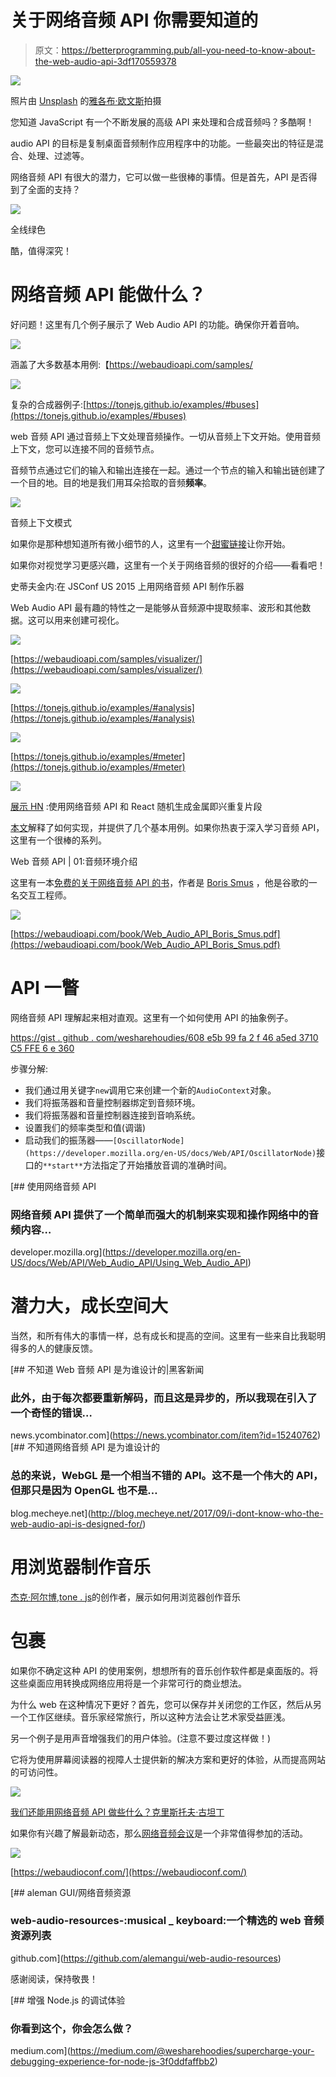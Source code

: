 # 关于网络音频 API 你需要知道的

> 原文：<https://betterprogramming.pub/all-you-need-to-know-about-the-web-audio-api-3df170559378>

![](img/b472c563fd65840e18195bf39505455d.png)

照片由 [Unsplash](https://unsplash.com?utm_source=medium&utm_medium=referral) 的[雅各布·欧文斯](https://unsplash.com/@jakobowens1?utm_source=medium&utm_medium=referral)拍摄

您知道 JavaScript 有一个不断发展的高级 API 来处理和合成音频吗？多酷啊！

audio API 的目标是复制桌面音频制作应用程序中的功能。一些最突出的特征是混合、处理、过滤等。

网络音频 API 有很大的潜力，它可以做一些很棒的事情。但是首先，API 是否得到了全面的支持？

![](img/8a5edb81521e002afd2abaca861eb418.png)

全线绿色

酷，值得深究！

# 网络音频 API 能做什么？

好问题！这里有几个例子展示了 Web Audio API 的功能。确保你开着音响。

![](img/fbdc4a1927a8bd20b7cd847d0e35cee3.png)

涵盖了大多数基本用例:【https://webaudioapi.com/samples/ 

![](img/791ae7d17f8d26297105ab70d72f1887.png)

复杂的合成器例子:[https://tonejs.github.io/examples/#buses](https://tonejs.github.io/examples/#buses)

web 音频 API 通过音频上下文处理音频操作。一切从音频上下文开始。使用音频上下文，您可以连接不同的音频节点。

音频节点通过它们的输入和输出连接在一起。通过一个节点的输入和输出链创建了一个目的地。目的地是我们用耳朵拾取的音频**频率**。

![](img/1aea490b711f1adbf6db037e2d42c49a.png)

音频上下文模式

如果你是那种想知道所有微小细节的人，这里有一个[甜蜜链接](https://developer.mozilla.org/en-US/docs/Web/API/Web_Audio_API/Basic_concepts_behind_Web_Audio_API)让你开始。

如果你对视觉学习更感兴趣，这里有一个关于网络音频的很好的介绍——看看吧！

史蒂夫金内:在 JSConf US 2015 上用网络音频 API 制作乐器

Web Audio API 最有趣的特性之一是能够从音频源中提取频率、波形和其他数据。这可以用来创建可视化。

![](img/a5b29c6f9a42f9098aa18e92f1663358.png)

[https://webaudioapi.com/samples/visualizer/](https://webaudioapi.com/samples/visualizer/)

![](img/293ff5f08778f7cc5b73bcfbbffd13f7.png)

[https://tonejs.github.io/examples/#analysis](https://tonejs.github.io/examples/#analysis)

![](img/f7ae3f25cf53c97f540557fbc80f86b9.png)

[https://tonejs.github.io/examples/#meter](https://tonejs.github.io/examples/#meter)

![](img/aac4e16f228cb687e0d2c99f4e2ee498.png)

[展示 HN](https://news.ycombinator.com/item?id=12014663) :使用网络音频 API 和 React 随机生成金属即兴重复片段

[本文](https://developer.mozilla.org/en-US/docs/Web/API/Web_Audio_API/Visualizations_with_Web_Audio_API)解释了如何实现，并提供了几个基本用例。如果你热衷于深入学习音频 API，这里有一个很棒的系列。

Web 音频 API | 01:音频环境介绍

这里有一本[免费的关于网络音频 API 的书](https://webaudioapi.com/book/Web_Audio_API_Boris_Smus.pdf)，作者是 [Boris Smus](https://twitter.com/borismus) ，他是谷歌的一名交互工程师。

![](img/8dfc7f4e9dc428dee72036621df40e2a.png)

[https://webaudioapi.com/book/Web_Audio_API_Boris_Smus.pdf](https://webaudioapi.com/book/Web_Audio_API_Boris_Smus.pdf)

# API 一瞥

网络音频 API 理解起来相对直观。这里有一个如何使用 API 的抽象例子。

[https://gist . github . com/wesharehoudies/608 e5b 99 fa 2 f 46 a5ed 3710 C5 FFE 6 e 360](https://gist.github.com/wesharehoodies/608e5b99fa2f46a5ed3710c5ffe6e360)

步骤分解:

*   我们通过用关键字`new`调用它来创建一个新的`AudioContext`对象。
*   我们将振荡器和音量控制器绑定到音频环境。
*   我们将振荡器和音量控制器连接到音响系统。
*   设置我们的频率类型和值(调谐)
*   启动我们的振荡器——`[OscillatorNode](https://developer.mozilla.org/en-US/docs/Web/API/OscillatorNode)`接口的`**start**`方法指定了开始播放音调的准确时间。

[](https://developer.mozilla.org/en-US/docs/Web/API/Web_Audio_API/Using_Web_Audio_API) [## 使用网络音频 API

### 网络音频 API 提供了一个简单而强大的机制来实现和操作网络中的音频内容…

developer.mozilla.org](https://developer.mozilla.org/en-US/docs/Web/API/Web_Audio_API/Using_Web_Audio_API) 

# 潜力大，成长空间大

当然，和所有伟大的事情一样，总有成长和提高的空间。这里有一些来自比我聪明得多的人的健康反馈。

 [## 不知道 Web 音频 API 是为谁设计的|黑客新闻

### 此外，由于每次都要重新解码，而且这是异步的，所以我现在引入了一个奇怪的错误…

news.ycombinator.com](https://news.ycombinator.com/item?id=15240762) [](http://blog.mecheye.net/2017/09/i-dont-know-who-the-web-audio-api-is-designed-for/) [## 不知道网络音频 API 是为谁设计的

### 总的来说，WebGL 是一个相当不错的 API。这不是一个伟大的 API，但那只是因为 OpenGL 也不是…

blog.mecheye.net](http://blog.mecheye.net/2017/09/i-dont-know-who-the-web-audio-api-is-designed-for/) 

# 用浏览器制作音乐

[杰克·阿尔博](https://twitter.com/jake_albaugh?lang=en),[tone . js](http://tonejs.github.io)的创作者，展示如何用浏览器创作音乐

# 包裹

如果你不确定这种 API 的使用案例，想想所有的音乐创作软件都是桌面版的。将这些桌面应用转换成网络应用将是一个非常可行的商业想法。

为什么 web 在这种情况下更好？首先，您可以保存并关闭您的工作区，然后从另一个工作区继续。音乐家经常旅行，所以这种方法会让艺术家受益匪浅。

另一个例子是用声音增强我们的用户体验。(注意不要过度这样做！)

它将为使用屏幕阅读器的视障人士提供新的解决方案和更好的体验，从而提高网站的可访问性。

![](img/e8e10a1c259381f1e80c970f21bf0a04.png)

[我们还能用网络音频 API 做些什么？克里斯托夫·古坦丁](https://gist.github.com/chrisguttandin/e49764f9c29376780f2eb1f7d22b54e4)

如果你有兴趣了解最新动态，那么[网络音频会议](https://webaudioconf.com/)是一个非常值得参加的活动。

![](img/222d87173a6cd07e0eec163d8921f81f.png)

[https://webaudioconf.com/](https://webaudioconf.com/)

[](https://github.com/alemangui/web-audio-resources) [## aleman GUI/网络音频资源

### web-audio-resources-:musical _ keyboard:一个精选的 web 音频资源列表

github.com](https://github.com/alemangui/web-audio-resources) 

感谢阅读，保持敬畏！

[](https://medium.com/@wesharehoodies/supercharge-your-debugging-experience-for-node-js-3f0ddfaffbb2) [## 增强 Node.js 的调试体验

### 你看到这个，你会怎么做？

medium.com](https://medium.com/@wesharehoodies/supercharge-your-debugging-experience-for-node-js-3f0ddfaffbb2)